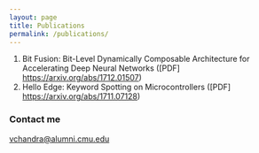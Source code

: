 ```yaml
---
layout: page
title: Publications
permalink: /publications/
---
```


1. Bit Fusion: Bit-Level Dynamically Composable Architecture for Accelerating Deep Neural Networks ([PDF] https://arxiv.org/abs/1712.01507)
1. Hello Edge: Keyword Spotting on Microcontrollers ([PDF] https://arxiv.org/abs/1711.07128)

### Contact me

[vchandra@alumni.cmu.edu](mailto:email@domain.com)
